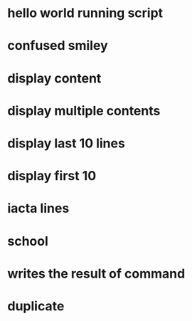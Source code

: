 # hello world running script
# confused smiley
# display content
# display multiple contents
# display last 10 lines
# display first 10
# iacta lines
# school
# writes the result of command
# duplicate
